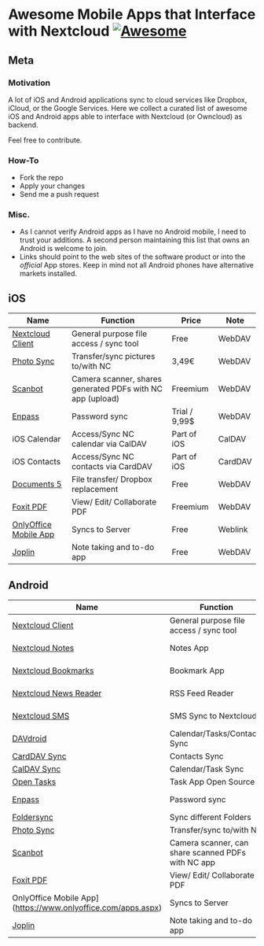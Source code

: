 # Awesome Mobile Apps that Interface with Nextcloud [![Awesome](https://awesome.re/badge.svg)](https://awesome.re)

## Meta

### Motivation

A lot of iOS and Android applications sync to cloud services like Dropbox, iCloud, or the Google Services. Here we collect a curated list of awesome iOS and Android apps able to interface with Nextcloud (or Owncloud) as backend.

Feel free to contribute.

### How-To

* Fork the repo
* Apply your changes
* Send me a push request

### Misc.

* As I cannot verify Android apps as I have no Android mobile, I need to trust your additions. A second person maintaining this list that owns an Android is welcome to join.
* Links should point to the web sites of the software product or into the _official_ App stores. Keep in mind not all Android phones have alternative markets installed.

## iOS

| Name | Function | Price| Note |
| -- | -- | -- | -- |
|[Nextcloud Client](https://nextcloud.com/install/#install-clients) | General purpose file access / sync tool | Free | WebDAV |
|[Photo Sync](https://www.photosync-app.com) | Transfer/sync pictures to/with NC | 3,49€ | WebDAV |
|[Scanbot](https://scanbot.io/de/index.html) | Camera scanner, shares generated PDFs with NC app (upload) | Freemium | WebDAV |
|[Enpass](https://www.enpass.io) | Password sync | Trial / 9,99$ | WebDAV |
|iOS Calendar | Access/Sync NC calendar via CalDAV | Part of iOS | CalDAV |
|iOS Contacts | Access/Sync NC contacts via CardDAV | Part of iOS | CardDAV |
|[Documents 5](https://readdle.com/documents) | File transfer/ Dropbox replacement | Free | WebDAV |
|[Foxit PDF](https://www.foxitsoftware.com/mobile-pdf-reader/) |View/ Edit/ Collaborate PDF |Freemium | WebDAV |
|[OnlyOffice Mobile App](https://www.onlyoffice.com/apps.aspx) |Syncs to Server | Free | Weblink |
|[Joplin](https://joplin.cozic.net) | Note taking and to-do app | Free | WebDAV |

## Android

| Name | Function | Price| Note |
| -- | -- | -- | -- |
|[Nextcloud Client](https://nextcloud.com/install/#install-clients) | General purpose file access / sync tool | Free | WebDAV |
|[Nextcloud Notes](https://play.google.com/store/apps/details?id=it.niedermann.owncloud.notes) | Notes App | 2,99€ | Optional [Notes App](https://apps.nextcloud.com/apps/notes) |
|[Nextcloud Bookmarks](https://play.google.com/store/apps/details?id=org.schabi.nxbookmarks) | Bookmark App | 0,79€ | Requires the [Bookmark App](https://apps.nextcloud.com/apps/bookmarks) |
|[Nextcloud News Reader](https://play.google.com/store/apps/details?id=de.luhmer.owncloudnewsreader) | RSS Feed Reader | 2,39€ | Requires the [News App](https://apps.nextcloud.com/apps/news) |
|[Nextcloud SMS](https://play.google.com/store/apps/details?id=fr.unix_experience.owncloud_sms) | SMS Sync to Nextcloud | 1,59€  | Requires the [Phone Sync App](https://apps.nextcloud.com/apps/ocsms) |
|[DAVdroid](https://play.google.com/store/apps/details?id=at.bitfire.davdroid) | Calendar/Tasks/Contacts Sync | 3,99€ | CardDAV/CalDAV |
|[CardDAV Sync](https://play.google.com/store/apps/details?id=org.dmfs.carddav.sync) | Contacts Sync  | Free/1,90€ | CardDAV |
|[CalDAV Sync](https://play.google.com/store/apps/details?id=org.dmfs.caldav.lib) | Calendar/Task Sync  | Free/2,59€ | CalDAV |
|[Open Tasks](https://play.google.com/store/apps/details?id=org.dmfs.tasks) | Task App Open Source | -- | -- |
|[Enpass](https://www.enpass.io) | Password sync | Trial, 9,99$ | WebDAV |
|[Foldersync](https://play.google.com/store/apps/details?id=dk.tacit.android.foldersync.lite) | Sync different Folders | Free/3,19€ | WebDAV |
|[Photo Sync](https://www.photosync-app.com) | Transfer/sync to/with NC | Freemium | WebDAV |
|[Scanbot](https://scanbot.io/de/index.html) | Camera scanner, can share scanned PDFs with NC app | Freemium | WebDAV |
|[Foxit PDF](https://www.foxitsoftware.com/mobile-pdf-reader/) |View/ Edit/ Collaborate PDF |Freemium | WebDAV |
|OnlyOffice Mobile App](https://www.onlyoffice.com/apps.aspx) |Syncs to Server | Free | Weblink |
|[Joplin](https://joplin.cozic.net) | Note taking and to-do app | Free | WebDAV |



